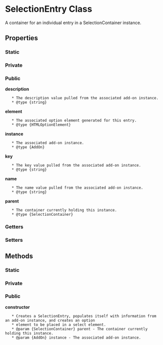 # SelectionEntry Class

A container for an individual entry in a SelectionContainer instance.

## Properties

### Static

### Private

### Public

**description**

```
   * The description value pulled from the associated add-on instance.
   * @type {string}
```

**element**

```
   * The associated option element generated for this entry.
   * @type {HTMLOptionElement}
```

**instance**

```
   * The associated add-on instance.
   * @type {AddOn}
```

**key**

```
   * The key value pulled from the associated add-on instance.
   * @type {string}
```

**name**

```
   * The name value pulled from the associated add-on instance.
   * @type {string}
```

**parent**

```
   * The container currently holding this instance.
   * @type {SelectionContainer}
```

### Getters

### Setters

## Methods

### Static

### Private

### Public

**constructor**

```
   * Creates a SelectionEntry, populates itself with information from an add-on instance, and creates an option
   * element to be placed in a select element.
   * @param {SelectionContainer} parent - The container currently holding this instance.
   * @param {AddOn} instance - The associated add-on instance.
```
